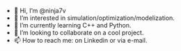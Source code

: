 - 👋 Hi, I’m @ninja7v
- 👀 I’m interested in simulation/optimization/modelization.
- 🌱 I’m currently learning C++ and Python.
- 💞️ I’m looking to collaborate on a cool project.
- 📫 How to reach me: on Linkedin or via e-mail.

